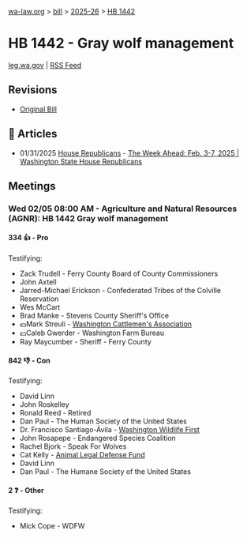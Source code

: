 [wa-law.org](/) > [bill](/bill/) > [2025-26](/bill/2025-26/) > [HB 1442](/bill/2025-26/hb/1442/)

# HB 1442 - Gray wolf management
[leg.wa.gov](https://app.leg.wa.gov/billsummary?BillNumber=1442&Year=2025&Initiative=false) | [RSS Feed](./rss.xml)

## Revisions
* [Original Bill](1/)

## 📰 Articles
* 01/31/2025 [House Republicans](/org/house_republicans/) - [The Week Ahead: Feb. 3-7, 2025 | Washington State House Republicans](https://houserepublicans.wa.gov/week/the-week-ahead-feb-3-7-2025/#:~:text=HB%201442)

## Meetings
### Wed 02/05 08:00 AM - Agriculture and Natural Resources (AGNR): HB 1442 Gray wolf management
#### 334 👍 - Pro
Testifying:
* Zack Trudell - Ferry County Board of County Commissioners
* John Axtell
* Jarred-Michael Erickson - Confederated Tribes of the Colville Reservation
* Wes McCart
* Brad Manke - Stevens County Sheriff's Office
* 💵Mark Streuli - [Washington Cattlemen's Association](/org/washington_cattlemen's_association/)
* 💵Caleb Gwerder - Washington Farm Bureau
* Ray Maycumber - Sheriff - Ferry County

#### 842 👎 - Con
Testifying:
* David Linn
* John Roskelley
* Ronald Reed - Retired
* Dan Paul - The Human Society of the United States
* Dr. Francisco Santiago-Ávila - [Washington Wildlife First](/org/washington_wildlife_first/)
* John Rosapepe - Endangered Species Coalition
* Rachel Bjork - Speak For Wolves
* Cat Kelly - [Animal Legal Defense Fund](/org/animal_legal_defense_fund/)
* David Linn
* Dan Paul - The Humane Society of the United States

#### 2 ❓ - Other
Testifying:
* Mick Cope - WDFW
